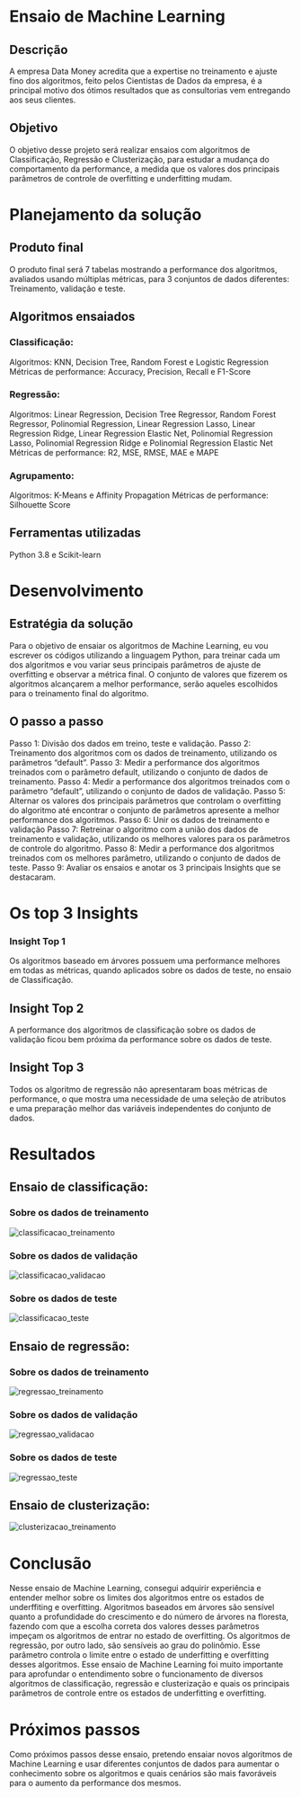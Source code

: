 # Ensaio de Machine Learning

## Descrição

A empresa Data Money acredita que a expertise no treinamento e ajuste
fino dos algoritmos, feito pelos Cientistas de Dados da empresa, é a
principal motivo dos ótimos resultados que as consultorias vem
entregando aos seus clientes.

## Objetivo

O objetivo desse projeto será realizar ensaios com algoritmos de
Classificação, Regressão e Clusterização, para estudar a mudança do
comportamento da performance, a medida que os valores dos principais
parâmetros de controle de overfitting e underfitting mudam.

# Planejamento da solução

## Produto final

O produto final será 7 tabelas mostrando a performance dos algoritmos,
avaliados usando múltiplas métricas, para 3 conjuntos de dados
diferentes: Treinamento, validação e teste.

## Algoritmos ensaiados

### Classificação:

Algoritmos: KNN, Decision Tree, Random Forest e Logistic Regression
Métricas de performance: Accuracy, Precision, Recall e F1-Score

### Regressão:

Algoritmos: Linear Regression, Decision Tree Regressor, Random Forest
Regressor, Polinomial Regression, Linear Regression Lasso, Linear
Regression Ridge, Linear Regression Elastic Net, Polinomial Regression
Lasso, Polinomial Regression Ridge e Polinomial Regression Elastic Net
Métricas de performance: R2, MSE, RMSE, MAE e MAPE

### Agrupamento:

Algoritmos: K-Means e Affinity Propagation
Métricas de performance: Silhouette Score

## Ferramentas utilizadas

Python 3.8 e Scikit-learn

# Desenvolvimento

## Estratégia da solução

Para o objetivo de ensaiar os algoritmos de Machine Learning, eu vou
escrever os códigos utilizando a linguagem Python, para treinar cada um
dos algoritmos e vou variar seus principais parâmetros de ajuste de
overfitting e observar a métrica final.
O conjunto de valores que fizerem os algoritmos alcançarem a melhor
performance, serão aqueles escolhidos para o treinamento final do
algoritmo.

## O passo a passo

Passo 1: Divisão dos dados em treino, teste e validação.
Passo 2: Treinamento dos algoritmos com os dados de treinamento,
utilizando os parâmetros “default”.
Passo 3: Medir a performance dos algoritmos treinados com o parâmetro
default, utilizando o conjunto de dados de treinamento.
Passo 4: Medir a performance dos algoritmos treinados com o parâmetro
“default”, utilizando o conjunto de dados de validação.
Passo 5: Alternar os valores dos principais parâmetros que controlam o
overfitting do algoritmo até encontrar o conjunto de parâmetros apresente
a melhor performance dos algoritmos.
Passo 6: Unir os dados de treinamento e validação
Passo 7: Retreinar o algoritmo com a união dos dados de treinamento e
validação, utilizando os melhores valores para os parâmetros de controle
do algoritmo.
Passo 8: Medir a performance dos algoritmos treinados com os melhores
parâmetro, utilizando o conjunto de dados de teste.
Passo 9: Avaliar os ensaios e anotar os 3 principais Insights que se
destacaram.

# Os top 3 Insights

### Insight Top 1

Os algoritmos baseado em árvores possuem uma performance melhores
em todas as métricas, quando aplicados sobre os dados de teste, no
ensaio de Classificação.

## Insight Top 2

A performance dos algoritmos de classificação sobre os dados de
validação ficou bem próxima da performance sobre os dados de teste.

## Insight Top 3

Todos os algoritmo de regressão não apresentaram boas métricas de
performance, o que mostra uma necessidade de uma seleção de atributos
e uma preparação melhor das variáveis independentes do conjunto de
dados.

# Resultados

## Ensaio de classificação:

### Sobre os dados de treinamento

![classificacao_treinamento](img/ensaio_classificacao_dados_treinamento.png)

### Sobre os dados de validação

![classificacao_validacao](img/ensaio_classificacao_dados_validacao.png)

### Sobre os dados de teste

![classificacao_teste]( img/ensaio_classificacao_dados_teste.png)

## Ensaio de regressão:

### Sobre os dados de treinamento

![regressao_treinamento]( img/ensaio_regressao_dados_treinamento.png)

### Sobre os dados de validação

![regressao_validacao]( img/ensaio_regressao_dados_validacao.png)

### Sobre os dados de teste

![regressao_teste]( img/ensaio_regressao_dados_teste.png)

## Ensaio de clusterização:

![clusterizacao_treinamento]( img/ensaio_clusterizacao.png)

# Conclusão

Nesse ensaio de Machine Learning, consegui adquirir experiência e
entender melhor sobre os limites dos algoritmos entre os estados de
underffiting e overfitting.
Algoritmos baseados em árvores são sensível quanto a profundidade do
crescimento e do número de árvores na floresta, fazendo com que a
escolha correta dos valores desses parâmetros impeçam os algoritmos de
entrar no estado de overfitting.
Os algoritmos de regressão, por outro lado, são sensíveis ao grau do
polinômio. Esse parâmetro controla o limite entre o estado de underfitting
e overfitting desses algoritmos.
Esse ensaio de Machine Learning foi muito importante para aprofundar o
entendimento sobre o funcionamento de diversos algoritmos de
classificação, regressão e clusterização e quais os principais parâmetros
de controle entre os estados de underfitting e overfitting.

# Próximos passos

Como próximos passos desse ensaio, pretendo ensaiar novos algoritmos
de Machine Learning e usar diferentes conjuntos de dados para aumentar
o conhecimento sobre os algoritmos e quais cenários são mais favoráveis
para o aumento da performance dos mesmos.
